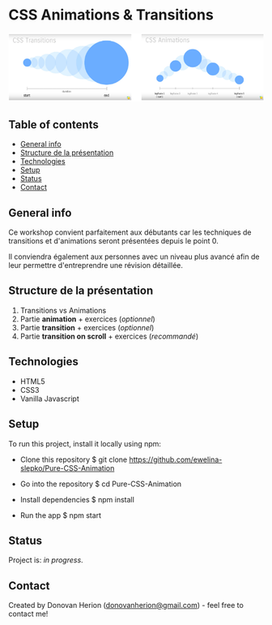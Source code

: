 # CSS Animations & Transitions

![screenshot](images/screenshot.png)

## Table of contents

- [General info](#general-info)
- [Structure de la présentation](#structure-de-la-présentation)
- [Technologies](#technologies)
- [Setup](#setup)
- [Status](#status)
- [Contact](#contact)

## General info

Ce workshop convient parfaitement aux débutants car les techniques de transitions et d'animations seront présentées depuis le point 0.

Il conviendra également aux personnes avec un niveau plus avancé afin de leur permettre d'entreprendre une révision détaillée.

## Structure de la présentation

1. Transitions vs Animations
2. Partie **animation** + exercices (_optionnel_)
3. Partie **transition** + exercices (_optionnel_)
4. Partie **transition on scroll** + exercices (_recommandé_)

## Technologies

- HTML5
- CSS3
- Vanilla Javascript

## Setup

To run this project, install it locally using npm:

- Clone this repository
  \$ git clone https://github.com/ewelina-slepko/Pure-CSS-Animation

- Go into the repository
  \$ cd Pure-CSS-Animation

- Install dependencies
  \$ npm install

- Run the app
  \$ npm start

## Status

Project is: _in progress_.

## Contact

Created by Donovan Herion (donovanherion@gmail.com) - feel free to contact me!
